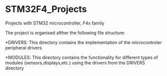 # STM32F4_Projects
Projects with STM32 microcontroller, F4x family

The project is organised afther the following file structure:

*DRIVERS:
  This directory contains the implementation of the microcontroler peripheral drivers
  
*MODULES:
  This directory contains the functionality for different types of modules (sensors,displays,etc.) using the drivers from the DRIVERS directory
